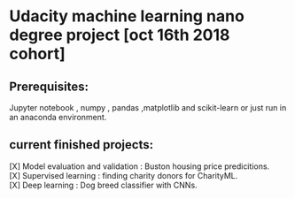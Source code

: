 <h1> Udacity machine learning nano degree project [oct 16th 2018 cohort] </h1>
<h2> Prerequisites: </h2>

Jupyter notebook , numpy , pandas ,matplotlib and scikit-learn or just run in an anaconda environment.

<h2> current finished projects: </h2>
[X] Model evaluation and validation : Buston housing price predicitions. <br/>
[X] Supervised learning : finding charity donors for CharityML. <br/>
[X] Deep learning : Dog breed classifier with CNNs. <br/>

